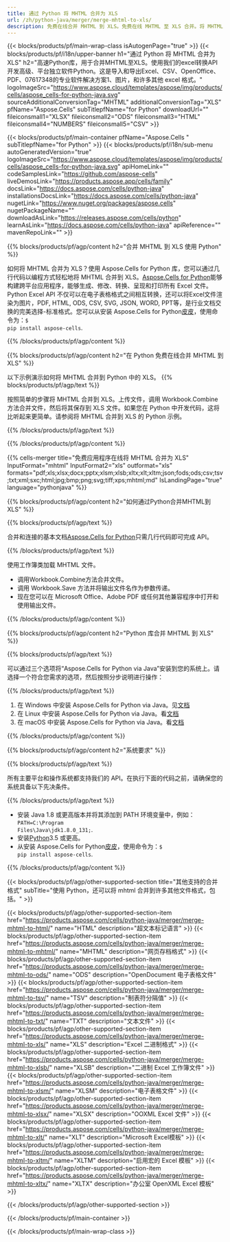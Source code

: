 ```yaml
---
title: 通过 Python 将 MHTML 合并为 XLS
url: /zh/python-java/merger/merge-mhtml-to-xls/ 
description: 免费在线合并 MHTML 到 XLS。免费在线 MHTML 至 XLS 合并。将 MHTML 合并到 Word、Excel、PPTX、PDF、JPG、HTML、ODS、SVG、XPS 等。
---
```

{{< blocks/products/pf/main-wrap-class isAutogenPage="true" >}}
{{< blocks/products/pf/i18n/upper-banner h1="通过 Python 将 MHTML 合并为 XLS" h2="高速Python库，用于合并MHTML至XLS。使用我们的excel转换API开发高级、平台独立软件Python。这是导入和导出Excel、CSV、OpenOffice、PDF、07617348的专业软件解决方案1、图片，和许多其他 excel 格式。" logoImageSrc="https://www.aspose.cloud/templates/aspose/img/products/cells/aspose_cells-for-python-java.svg" sourceAdditionalConversionTag="MHTML" additionalConversionTag="XLS" pfName="Aspose.Cells" subTitlepfName="for Python" downloadUrl="" fileiconsmall1="XLSX" fileiconsmall2="ODS" fileiconsmall3="HTML" fileiconsmall4="NUMBERS" fileiconsmall5="CSV" >}}

{{< blocks/products/pf/main-container pfName="Aspose.Cells " subTitlepfName="for Python" >}}
{{< blocks/products/pf/i18n/sub-menu autoGeneratedVersion="true" logoImageSrc="https://www.aspose.cloud/templates/aspose/img/products/cells/aspose_cells-for-python-java.svg" apiHomeLink="" codeSamplesLink="https://github.com/aspose-cells" liveDemosLink="https://products.aspose.app/cells/family" docsLink="https://docs.aspose.com/cells/python-java" installationsDocsLink="https://docs.aspose.com/cells/python-java" nugetLink="https://www.nuget.org/packages/aspose.cells" nugetPackageName="" downloadAsLink="https://releases.aspose.com/cells/python" learnAsLink="https://docs.aspose.com/cells/python-java" apiReference="" mavenRepoLink="" >}}

{{% blocks/products/pf/agp/content h2="合并 MHTML 到 XLS 使用 Python" %}}

如何将 MHTML 合并为 XLS？使用 Aspose.Cells for Python 库，您可以通过几行代码以编程方式轻松地将 MHTML 合并到 XLS。[Aspose.Cells for Python](https://pypi.org/project/aspose-cells)能够构建跨平台应用程序，能够生成、修改、转换、呈现和打印所有 Excel 文件。 Python Excel API 不仅可以在电子表格格式之间相互转换，还可以将Excel文件渲染为图片，PDF, HTML, ODS, CSV, SVG, JSON, WORD, PPT等，是行业文档交换的完美选择-标准格式。您可以从安装 Aspose.Cells for Python<a href="https://pypi.org/project/aspose-cells/">皮皮</a>，使用命令为：<code>$ pip install aspose-cells</code>.


{{% /blocks/products/pf/agp/content %}}

{{% blocks/products/pf/agp/content h2="在 Python 免费在线合并 MHTML 到 XLS" %}}

以下示例演示如何将 MHTML 合并到 Python 中的 XLS。
{{% blocks/products/pf/agp/text %}}

按照简单的步骤将 MHTML 合并到 XLS。上传文件，调用 Workbook.Combine 方法合并文件，然后将其保存到 XLS 文件。如果您在 Python 中开发代码，这将比听起来更简单。请参阅将 MHTML 合并到 XLS 的 Python 示例。

{{% /blocks/products/pf/agp/text %}}

{{% /blocks/products/pf/agp/content %}}

{{% cells-merger title="免费应用程序在线将 MHTML 合并为 XLS" InputFormat="mhtml" InputFormat2="xls" outformat="xls" formats="pdf;xls;xlsx;docx;pptx;xlsm;xlsb;xltx;xlt;xltm;json;fods;ods;csv;tsv;txt;xml;sxc;html;jpg;bmp;png;svg;tiff;xps;mhtml;md" IsLandingPage="true" language="pythonjava" %}}

{{% blocks/products/pf/agp/content h2="如何通过Python合并MHTML到XLS" %}}

{{% blocks/products/pf/agp/text %}}

合并和连接的基本文档[Aspose.Cells for Python](https://products.aspose.com/cells/python-java)只需几行代码即可完成 API。

{{% /blocks/products/pf/agp/text %}}

使用工作簿类加载 MHTML 文件。
+ 调用Workbook.Combine方法合并文件。
+ 调用 Workbook.Save 方法并将输出文件名作为参数传递。
+ 现在您可以在 Microsoft Office、Adobe PDF 或任何其他兼容程序中打开和使用输出文件。

{{% /blocks/products/pf/agp/content %}}

{{% blocks/products/pf/agp/content h2="Python 库合并 MHTML 到 XLS" %}}

{{% blocks/products/pf/agp/text %}}

可以通过三个选项将“Aspose.Cells for Python via Java”安装到您的系统上。请选择一个符合您需求的选项，然后按照分步说明进行操作：

{{% /blocks/products/pf/agp/text %}}

1. 在 Windows 中安装 Aspose.Cells for Python via Java。见[文档](https://docs.aspose.com/cells/python-java/getting-started/#windows)
1. 在 Linux 中安装 Aspose.Cells for Python via Java。看[文档](https://docs.aspose.com/cells/python-java/getting-started/#linux)
1. 在 macOS 中安装 Aspose.Cells for Python via Java。看[文档](https://docs.aspose.com/cells/python-java/getting-started/#macos)


{{% /blocks/products/pf/agp/content %}}

 
{{% blocks/products/pf/agp/content h2="系统要求" %}}

{{% blocks/products/pf/agp/text %}}

所有主要平台和操作系统都支持我们的 API。在执行下面的代码之前，请确保您的系统具备以下先决条件。

{{% /blocks/products/pf/agp/text %}}

- 安装 Java 1.8 或更高版本并将其添加到 PATH 环境变量中，例如：<code>PATH=C:\Program Files\Java\jdk1.8.0_131;</code>.
- 安装[Python](https://www.python.org/downloads/)3.5 或更高。
- 从安装 Aspose.Cells for Python<a href="https://pypi.org/project/aspose-cells/">皮皮</a>，使用命令为：<code>$ pip install aspose-cells</code>.


{{% /blocks/products/pf/agp/content %}}


{{< blocks/products/pf/agp/other-supported-section title="其他支持的合并格式" subTitle="使用 Python，还可以将 mhtml 合并到许多其他文件格式，包括。" >}}

{{< blocks/products/pf/agp/other-supported-section-item href="https://products.aspose.com/cells/python-java/merger/merge-mhtml-to-html/" name="HTML" description="超文本标记语言" >}}
{{< blocks/products/pf/agp/other-supported-section-item href="https://products.aspose.com/cells/python-java/merger/merge-mhtml-to-mhtml/" name="MHTML" description="网页存档格式" >}}
{{< blocks/products/pf/agp/other-supported-section-item href="https://products.aspose.com/cells/python-java/merger/merge-mhtml-to-ods/" name="ODS" description="OpenDocument 电子表格文件" >}}
{{< blocks/products/pf/agp/other-supported-section-item href="https://products.aspose.com/cells/python-java/merger/merge-mhtml-to-tsv/" name="TSV" description="制表符分隔值" >}}
{{< blocks/products/pf/agp/other-supported-section-item href="https://products.aspose.com/cells/python-java/merger/merge-mhtml-to-txt/" name="TXT" description="文本文件" >}}
{{< blocks/products/pf/agp/other-supported-section-item href="https://products.aspose.com/cells/python-java/merger/merge-mhtml-to-xls/" name="XLS" description="Excel 二进制格式" >}}
{{< blocks/products/pf/agp/other-supported-section-item href="https://products.aspose.com/cells/python-java/merger/merge-mhtml-to-xlsb/" name="XLSB" description="二进制 Excel 工作簿文件" >}}
{{< blocks/products/pf/agp/other-supported-section-item href="https://products.aspose.com/cells/python-java/merger/merge-mhtml-to-xlsm/" name="XLSM" description="电子表格文件" >}}
{{< blocks/products/pf/agp/other-supported-section-item href="https://products.aspose.com/cells/python-java/merger/merge-mhtml-to-xlsx/" name="XLSX" description="OOXML Excel 文件" >}}
{{< blocks/products/pf/agp/other-supported-section-item href="https://products.aspose.com/cells/python-java/merger/merge-mhtml-to-xlt/" name="XLT" description="Microsoft Excel模板" >}}
{{< blocks/products/pf/agp/other-supported-section-item href="https://products.aspose.com/cells/python-java/merger/merge-mhtml-to-xltm/" name="XLTM" description="启用宏的 Excel 模板" >}}
{{< blocks/products/pf/agp/other-supported-section-item href="https://products.aspose.com/cells/python-java/merger/merge-mhtml-to-xltx/" name="XLTX" description="办公室 OpenXML Excel 模板" >}}

{{< /blocks/products/pf/agp/other-supported-section >}}

{{< /blocks/products/pf/main-container >}}
    
{{< /blocks/products/pf/main-wrap-class >}}

